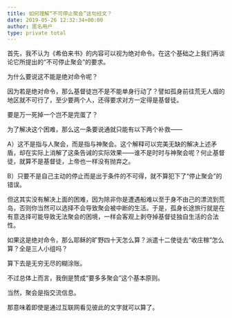 ```yaml
---
title: 如何理解“不可停止聚会”这句经文？
date: 2019-05-26 12:32:34+00:00
author: 匿名用户
type: private total
---
```

首先，我不认为《希伯来书》的内容可以视为绝对命令。在这个基础之上我们再谈论它所提出的“不可停止聚会”的要求。

为什么要说这不能是绝对命令呢？

因为若是绝对命令，那么基督徒岂不是不能单身行动了？譬如孤身前往荒无人烟的地区就不可行了，至少要两个人，还得要求对方一定得是基督徒。

要是万一死掉一个岂不是完蛋了？

为了解决这个困难，那么这一条要说通就只能有以下两个补救——

A）这不是指与人聚会，而是指与神聚会。这个解释可以完美无缺的解决上述矛盾，却在实际上消解了这条告诫的实际效果——谁不是时时与神聚会呢？何止基督徒，就算不是基督徒，上帝也一样没有抛弃之。

B）只要不是自己主动的停止而是出于条件的不可得，就不算犯下了“停止聚会”的错误。

但这其实没有解决上面的困难，因为除非你是遭遇船难以至于身不由己的漂流到荒岛，否则你当然可以选择不会导致聚会被中断的生活。于是，孤身长途旅行就是在有意选择可能导致无法聚会的困境，一样会客观上剥夺掉基督徒独自生活的合法性。

如果这是绝对命令，那么耶稣的旷野四十天怎么算？派遣十二使徒去“收庄稼”怎么算？全是三人小组吗？

算下去是无穷无尽的糊涂账。

不过总体上而言，我倒是赞成“要多多聚会”这个基本原则。

当然，聚会是指交流信息。

那意味着即使是通过互联网看见彼此的文字就可以算了。


